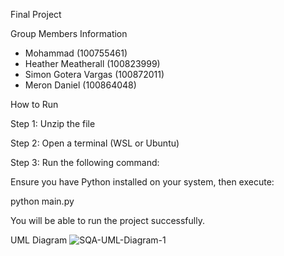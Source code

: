 Final Project

Group Members Information
- Mohammad (100755461)
- Heather Meatherall (100823999)
- Simon Gotera Vargas (100872011)
- Meron Daniel (100864048)

How to Run

Step 1: Unzip the file

Step 2: Open a terminal (WSL or Ubuntu)

Step 3: Run the following command:

Ensure you have Python installed on your system, then execute:

python main.py

You will be able to run the project successfully.


UML Diagram
![SQA-UML-Diagram-1](https://github.com/user-attachments/assets/67996fb9-9642-483d-b1ef-b323d6814268)
